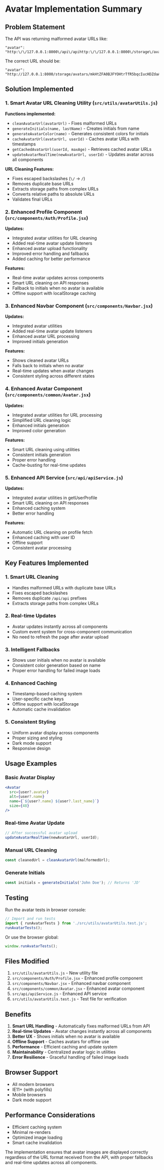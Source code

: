 # Avatar Implementation Summary

## Problem Statement
The API was returning malformed avatar URLs like:
```
"avatar": "http:\/\/127.0.0.1:8000\/api\/apihttp:\/\/127.0.0.1:8000\/storage\/avatars\/mkHtZFA0BJFYOHtrTfR5bqcIucHDZdaAampY8jhD.jpg"
```

The correct URL should be:
```
"avatar": "http://127.0.0.1:8000/storage/avatars/mkHtZFA0BJFYOHtrTfR5bqcIucHDZdaAampY8jhD.jpg"
```

## Solution Implemented

### 1. Smart Avatar URL Cleaning Utility (`src/utils/avatarUtils.js`)

**Functions implemented:**
- `cleanAvatarUrl(avatarUrl)` - Fixes malformed URLs
- `generateInitials(name, lastName)` - Creates initials from name
- `generateAvatarColor(name)` - Generates consistent colors for initials
- `cacheAvatarUrl(avatarUrl, userId)` - Caches avatar URLs with timestamps
- `getCachedAvatarUrl(userId, maxAge)` - Retrieves cached avatar URLs
- `updateAvatarRealTime(newAvatarUrl, userId)` - Updates avatar across all components

**URL Cleaning Features:**
- Fixes escaped backslashes (`\/` → `/`)
- Removes duplicate base URLs
- Extracts storage paths from complex URLs
- Converts relative paths to absolute URLs
- Validates final URLs

### 2. Enhanced Profile Component (`src/components/Auth/Profile.jsx`)

**Updates:**
- Integrated avatar utilities for URL cleaning
- Added real-time avatar update listeners
- Enhanced avatar upload functionality
- Improved error handling and fallbacks
- Added caching for better performance

**Features:**
- Real-time avatar updates across components
- Smart URL cleaning on API responses
- Fallback to initials when no avatar is available
- Offline support with localStorage caching

### 3. Enhanced Navbar Component (`src/components/Navbar.jsx`)

**Updates:**
- Integrated avatar utilities
- Added real-time avatar update listeners
- Enhanced avatar URL processing
- Improved initials generation

**Features:**
- Shows cleaned avatar URLs
- Falls back to initials when no avatar
- Real-time updates when avatar changes
- Consistent styling across different states

### 4. Enhanced Avatar Component (`src/components/common/Avatar.jsx`)

**Updates:**
- Integrated avatar utilities for URL processing
- Simplified URL cleaning logic
- Enhanced initials generation
- Improved color generation

**Features:**
- Smart URL cleaning using utilities
- Consistent initials generation
- Proper error handling
- Cache-busting for real-time updates

### 5. Enhanced API Service (`src/api/apiService.js`)

**Updates:**
- Integrated avatar utilities in getUserProfile
- Smart URL cleaning on API responses
- Enhanced caching system
- Better error handling

**Features:**
- Automatic URL cleaning on profile fetch
- Enhanced caching with user ID
- Offline support
- Consistent avatar processing

## Key Features Implemented

### 1. Smart URL Cleaning
- Handles malformed URLs with duplicate base URLs
- Fixes escaped backslashes
- Removes duplicate `/api/api` prefixes
- Extracts storage paths from complex URLs

### 2. Real-time Updates
- Avatar updates instantly across all components
- Custom event system for cross-component communication
- No need to refresh the page after avatar upload

### 3. Intelligent Fallbacks
- Shows user initials when no avatar is available
- Consistent color generation based on name
- Proper error handling for failed image loads

### 4. Enhanced Caching
- Timestamp-based caching system
- User-specific cache keys
- Offline support with localStorage
- Automatic cache invalidation

### 5. Consistent Styling
- Uniform avatar display across components
- Proper sizing and styling
- Dark mode support
- Responsive design

## Usage Examples

### Basic Avatar Display
```jsx
<Avatar 
  src={user?.avatar} 
  alt={user?.name} 
  name={`${user?.name} ${user?.last_name}`}
  size={48} 
/>
```

### Real-time Avatar Update
```javascript
// After successful avatar upload
updateAvatarRealTime(newAvatarUrl, userId);
```

### Manual URL Cleaning
```javascript
const cleanedUrl = cleanAvatarUrl(malformedUrl);
```

### Generate Initials
```javascript
const initials = generateInitials('John Doe'); // Returns 'JD'
```

## Testing

Run the avatar tests in browser console:
```javascript
// Import and run tests
import { runAvatarTests } from './src/utils/avatarUtils.test.js';
runAvatarTests();
```

Or use the browser global:
```javascript
window.runAvatarTests();
```

## Files Modified

1. `src/utils/avatarUtils.js` - New utility file
2. `src/components/Auth/Profile.jsx` - Enhanced profile component
3. `src/components/Navbar.jsx` - Enhanced navbar component
4. `src/components/common/Avatar.jsx` - Enhanced avatar component
5. `src/api/apiService.js` - Enhanced API service
6. `src/utils/avatarUtils.test.js` - Test file for verification

## Benefits

1. **Smart URL Handling** - Automatically fixes malformed URLs from API
2. **Real-time Updates** - Avatar changes instantly across all components
3. **Better UX** - Shows initials when no avatar is available
4. **Offline Support** - Caches avatars for offline use
5. **Performance** - Efficient caching and update system
6. **Maintainability** - Centralized avatar logic in utilities
7. **Error Resilience** - Graceful handling of failed image loads

## Browser Support

- All modern browsers
- IE11+ (with polyfills)
- Mobile browsers
- Dark mode support

## Performance Considerations

- Efficient caching system
- Minimal re-renders
- Optimized image loading
- Smart cache invalidation

The implementation ensures that avatar images are displayed correctly regardless of the URL format received from the API, with proper fallbacks and real-time updates across all components.